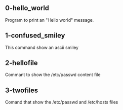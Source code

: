 ## 0-hello_world
Program to print an "Hello world" message.

## 1-confused_smiley
This command show an ascii smiley

## 2-hellofile
Commant to show the /etc/passwd content file

## 3-twofiles
Comand that show the /etc/passwd and /etc/hosts files
